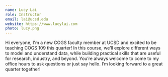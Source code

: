 ```yaml
---
name: Lucy Lai
role: Instructor
email: lai@ucsd.edu 
website: https://www.lucylai.com
photo: lucy.png
---
```

Hi everyone, I'm a new COGS faculty member at UCSD and excited to be teaching COGS 109 this quarter! In this course, we’ll explore different ways to model and understand data, while building practical skills that are useful for research, industry, and beyond. You’re always welcome to come to my office hours to ask questions or just say hello. I’m looking forward to a great quarter together!

